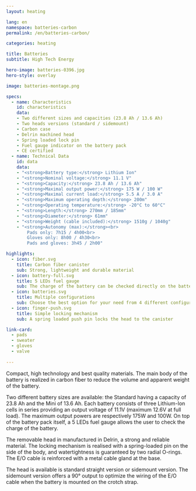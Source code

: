 ```yaml
---
layout: heating

lang: en
namespace: batteries-carbon
permalink: /en/batteries-carbon/

categories: heating

title: Batteries
subtitle: High Tech Energy

hero-image: batteries-0396.jpg
hero-style: overlay

image: batteries-montage.png

specs:
  - name: Characteristics
    id: characteristics
    data:
    - Two different sizes and capacities (23.8 Ah / 13.6 Ah)
    - Two heads versions (standard / sidemount)
    - Carbon case
    - Delrin machined head
    - Spring loaded lock pin
    - Fuel gauge indicator on the battery pack
    - CE certified
  - name: Technical Data
    id: data
    data:
    - "<strong>Battery type:</strong> Lithium Ion"
    - "<strong>Nominal voltage:</strong> 11.1 V"
    - "<strong>Capacity:</strong> 23.8 Ah / 13.6 Ah"
    - "<strong>Maximal output power:</strong> 175 W / 100 W"
    - "<strong>Maximal current load:</strong> 5.5 A / 3.0 A"
    - "<strong>Maximum operating depth:</strong> 200m"
    - "<strong>Operating temperature:</strong> -20°C to 60°C"
    - "<strong>Length:</strong> 270mm / 185mm"
    - "<strong>Diameter:</strong> 61mm"
    - "<strong>Weight (cable included):</strong> 1510g / 1040g"
    - "<strong>Autonomy (max):</strong><br>
        Pads only: 7h15 / 4h00<br>
        Gloves only: 8h00 / 4h30<br>
        Pads and gloves: 3h45 / 2h00"

highlights:
  - icon: fiber.svg
    title: Carbon fiber canister
    sub: Strong, lightweight and durable material
  - icon: battery-full.svg
    title: 5 LEDs fuel gauge
    sub: The charge of the battery can be checked directly on the battery pack
  - icon: batteries.svg
    title: Multiple configurations
    sub: Choose the best option for your need from 4 different configurations available
  - icon: finger-push.svg
    title: Simple locking mechanism
    sub: A spring loaded push pin locks the head to the canister

link-card:
  - pads
  - sweater
  - gloves
  - valve
  
---
```

Compact, high technology and best quality materials. The main body of the battery is realized in carbon fiber to reduce the volume and apparent weight of the battery.

Two different battery sizes are available: the Standard having a capacity of 23.8 Ah and the Mini of 13.6 Ah. Each battery consists of three Lithium-Ion cells in series providing an output voltage of 11.1V (maximum 12.6V at full load). The maximum output powers are respectively 175W and 100W. On top of the battery pack itself, a 5 LEDs fuel gauge allows the user to check the charge of the battery.

The removable head in manufactured in Delrin, a strong and reliable material. The locking mechanism is realised with a spring-loaded pin on the side of the body, and watertightness is guaranteed by two radial O-rings. The E/O cable is reinforced with a metal cable gland at the base. 

The head is available is standard straight version or sidemount version. The sidemount version offers a 90° output to optimize the wiring of the E/O cable when the battery is mounted on the crotch strap.